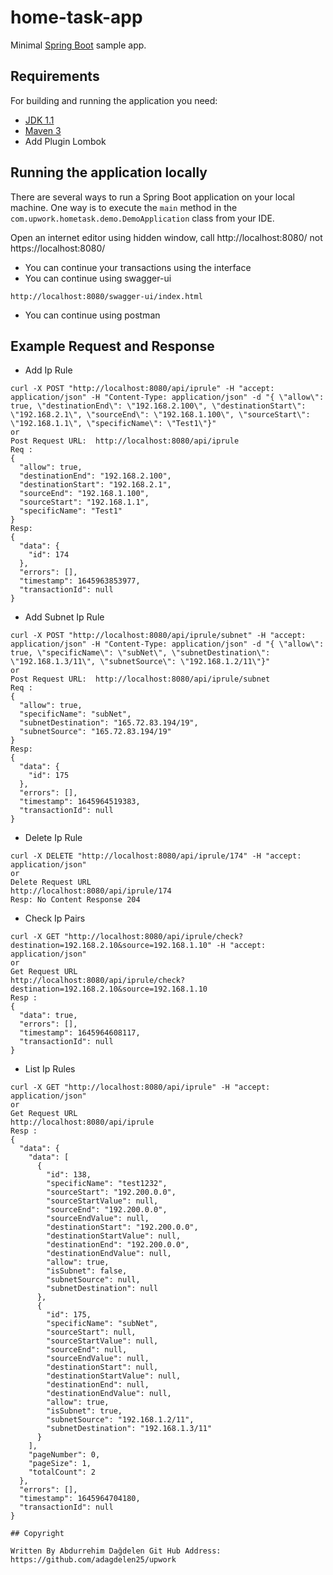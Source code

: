 # home-task-app

Minimal [Spring Boot](http://projects.spring.io/spring-boot/) sample app.

## Requirements

For building and running the application you need:

- [JDK 1.1](http://www.oracle.com/technetwork/java/javase/downloads/jdk8-downloads-2133151.html)
- [Maven 3](https://maven.apache.org)
-  Add Plugin Lombok 

## Running the application locally

There are several ways to run a Spring Boot application on your local machine. One way is to execute the `main` method in the `com.upwork.hometask.demo.DemoApplication` class from your IDE.

Open an internet editor using  hidden window, call http://localhost:8080/ not https://localhost:8080/

* You can continue your transactions using the interface 
* You can continue using swagger-ui
```shell
http://localhost:8080/swagger-ui/index.html
```
* You can continue using postman

## Example Request and Response
* Add Ip Rule
```shell
curl -X POST "http://localhost:8080/api/iprule" -H "accept: application/json" -H "Content-Type: application/json" -d "{ \"allow\": true, \"destinationEnd\": \"192.168.2.100\", \"destinationStart\": \"192.168.2.1\", \"sourceEnd\": \"192.168.1.100\", \"sourceStart\": \"192.168.1.1\", \"specificName\": \"Test1\"}"
or
Post Request URL:  http://localhost:8080/api/iprule
Req :
{
  "allow": true,
  "destinationEnd": "192.168.2.100",
  "destinationStart": "192.168.2.1",
  "sourceEnd": "192.168.1.100",
  "sourceStart": "192.168.1.1",
  "specificName": "Test1"
}
Resp:
{
  "data": {
    "id": 174
  },
  "errors": [],
  "timestamp": 1645963853977,
  "transactionId": null
}
```

* Add Subnet Ip Rule
```shell
curl -X POST "http://localhost:8080/api/iprule/subnet" -H "accept: application/json" -H "Content-Type: application/json" -d "{ \"allow\": true, \"specificName\": \"subNet\", \"subnetDestination\": \"192.168.1.3/11\", \"subnetSource\": \"192.168.1.2/11\"}"
or
Post Request URL:  http://localhost:8080/api/iprule/subnet
Req :
{
  "allow": true,
  "specificName": "subNet",
  "subnetDestination": "165.72.83.194/19",
  "subnetSource": "165.72.83.194/19"
}
Resp:
{
  "data": {
    "id": 175
  },
  "errors": [],
  "timestamp": 1645964519383,
  "transactionId": null
}
```

* Delete Ip Rule

```shell
curl -X DELETE "http://localhost:8080/api/iprule/174" -H "accept: application/json"
or
Delete Request URL
http://localhost:8080/api/iprule/174
Resp: No Content Response 204
```

* Check Ip Pairs

```shell
curl -X GET "http://localhost:8080/api/iprule/check?destination=192.168.2.10&source=192.168.1.10" -H "accept: application/json"
or
Get Request URL
http://localhost:8080/api/iprule/check?destination=192.168.2.10&source=192.168.1.10
Resp :
{
  "data": true,
  "errors": [],
  "timestamp": 1645964608117,
  "transactionId": null
}
```
* List Ip Rules

```shell
curl -X GET "http://localhost:8080/api/iprule" -H "accept: application/json"
or
Get Request URL
http://localhost:8080/api/iprule
Resp :
{
  "data": {
    "data": [
      {
        "id": 138,
        "specificName": "test1232",
        "sourceStart": "192.200.0.0",
        "sourceStartValue": null,
        "sourceEnd": "192.200.0.0",
        "sourceEndValue": null,
        "destinationStart": "192.200.0.0",
        "destinationStartValue": null,
        "destinationEnd": "192.200.0.0",
        "destinationEndValue": null,
        "allow": true,
        "isSubnet": false,
        "subnetSource": null,
        "subnetDestination": null
      },
      {
        "id": 175,
        "specificName": "subNet",
        "sourceStart": null,
        "sourceStartValue": null,
        "sourceEnd": null,
        "sourceEndValue": null,
        "destinationStart": null,
        "destinationStartValue": null,
        "destinationEnd": null,
        "destinationEndValue": null,
        "allow": true,
        "isSubnet": true,
        "subnetSource": "192.168.1.2/11",
        "subnetDestination": "192.168.1.3/11"
      }
    ],
    "pageNumber": 0,
    "pageSize": 1,
    "totalCount": 2
  },
  "errors": [],
  "timestamp": 1645964704180,
  "transactionId": null
}

## Copyright

Written By Abdurrehim Dağdelen Git Hub Address: https://github.com/adagdelen25/upwork
